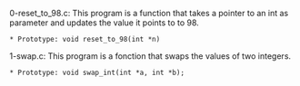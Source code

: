 0-reset_to_98.c: This program is a function that takes a pointer to an int as parameter and updates the value it points to to 98.

	* Prototype: void reset_to_98(int *n)

1-swap.c: This program is a fonction that swaps the values of two integers.

	* Prototype: void swap_int(int *a, int *b);
